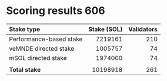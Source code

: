 # Scoring results 606

| Stake type              | Stake (SOL)    | Validators     |
|:------------------------|---------------:|---------------:|
| Performance-based stake | 7219161        | 210            |
| veMNDE directed stake   | 1005757        | 74             |
| mSOL directed stake     | 1974000        | 74             |
|                         |                |                |
| **Total stake**         | 10198918       | 261            |